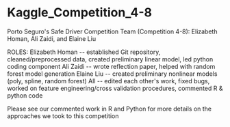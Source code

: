 # Kaggle_Competition_4-8
Porto Seguro's Safe Driver Competition
Team (Competition 4-8): Elizabeth Homan, Ali Zaidi, and Elaine Liu

ROLES:
Elizabeth Homan -- established Git repository, cleaned/preprocessed data, created preliminary linear model, led python coding component
Ali Zaidi -- wrote reflection paper, helped with random forest model generation
Elaine Liu -- created preliminary nonlinear models (poly, spline, random forest)
All -- edited each other's work, fixed bugs, worked on feature engineering/cross validation procedures, commented R & python code

Please see our commented work in R and Python for more details on the approaches we took to this competition

